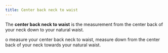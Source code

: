 ```yaml
---
title: Center back neck to waist
---
```


The **center back neck to waist** is the measurement from the center back of your neck down to your natural waist.

o measure your center back neck to waist, measure down from the center back of your neck towards your natural waist.